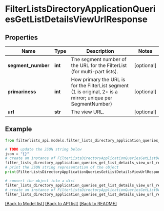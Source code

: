 # FilterListsDirectoryApplicationQueriesGetListDetailsViewUrlResponse


## Properties

Name | Type | Description | Notes
------------ | ------------- | ------------- | -------------
**segment_number** | **int** | The segment number of the URL for the FilterList (for multi-part lists). | [optional] 
**primariness** | **int** | How primary the URL is for the FilterList segment (1 is original, 2+ is a mirror;  unique per SegmentNumber) | [optional] 
**url** | **str** | The view URL. | [optional] 

## Example

```python
from filterlists_api.models.filter_lists_directory_application_queries_get_list_details_view_url_response import FilterListsDirectoryApplicationQueriesGetListDetailsViewUrlResponse

# TODO update the JSON string below
json = "{}"
# create an instance of FilterListsDirectoryApplicationQueriesGetListDetailsViewUrlResponse from a JSON string
filter_lists_directory_application_queries_get_list_details_view_url_response_instance = FilterListsDirectoryApplicationQueriesGetListDetailsViewUrlResponse.from_json(json)
# print the JSON string representation of the object
print(FilterListsDirectoryApplicationQueriesGetListDetailsViewUrlResponse.to_json())

# convert the object into a dict
filter_lists_directory_application_queries_get_list_details_view_url_response_dict = filter_lists_directory_application_queries_get_list_details_view_url_response_instance.to_dict()
# create an instance of FilterListsDirectoryApplicationQueriesGetListDetailsViewUrlResponse from a dict
filter_lists_directory_application_queries_get_list_details_view_url_response_from_dict = FilterListsDirectoryApplicationQueriesGetListDetailsViewUrlResponse.from_dict(filter_lists_directory_application_queries_get_list_details_view_url_response_dict)
```
[[Back to Model list]](../README.md#documentation-for-models) [[Back to API list]](../README.md#documentation-for-api-endpoints) [[Back to README]](../README.md)


